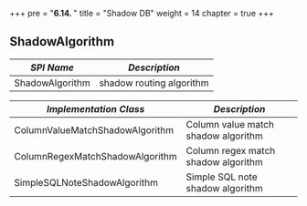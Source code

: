 +++
pre = "<b>6.14. </b>"
title = "Shadow DB"
weight = 14
chapter = true
+++

## ShadowAlgorithm

| *SPI Name*      | *Description*            |
| --------------- | ------------------------ |
| ShadowAlgorithm | shadow routing algorithm |

| *Implementation Class*          | *Description*                       |
| ------------------------------- | ----------------------------------- |
| ColumnValueMatchShadowAlgorithm | Column value match shadow algorithm |
| ColumnRegexMatchShadowAlgorithm | Column regex match shadow algorithm |
| SimpleSQLNoteShadowAlgorithm    | Simple SQL note shadow algorithm    |
